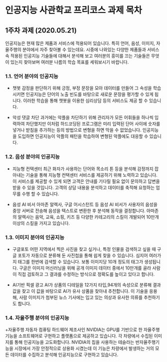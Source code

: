 # 인공지능 사관학교 프리코스 과제 목차

## 1주차 과제 (2020.05.21)

인공지능은 현재 많은 제품과 서비스에 적용되어 있습니다. 특히 언어, 음성, 이미지, 자율주행의 분야에서 자주 찾아볼 수 있는데요. 시중에 나와있는 다양한 제품들과 서비스 속 적용된 인공지능 기술들에 대해서 분석해 보고 여러분의 흥미를 끄는 기술들은 무엇이 있는지 찾아보며 여러분 나름의 학습 목표를 세워보시기 바랍니다.

### 1.1. 언어 분야의 인공지능
+ 챗봇
감정을 판단하기 위해 긍정, 부정 문장을 모아 데이터를 만들어 그 속성을 학습시키면 인공지능은 단어의 노출 빈도를 바탕으로 새로운 문장을 평가할 수 있게 됩니다. 이러한 학습을 통해 챗봇을 이용한 심리상담 등의 서비스도 제공 할 수 있습니다. 

+ 악성 댓글 차단
과거에는 악플을 차단하기 위해 관리자가 모든 어휘들을 하나씩 입력하여 차단했지만 이처럼 하드코딩된 프로그램은 미리 입력된 단어 사이에 숫자를 넣거나 받침을 추가하는 등의 방법으로 변형을 하면 막을 수 없었습니다. 인공지능을 도입하면 인공지능이 악플의 패턴을 학습하여 변형된 악플에도 대응할 수 있습니다.


### 1.2. 음성 분야의 인공지능
+ 지능형 컨택센터
최근 화자가 사용하는 단어와 목소리 톤 등을 분석해 감정까지 잡아내는 기술을 통해 지능형 컨택센터 서비스를 제공하기 위해 노력하고 있습니다. 이 서비스를 제공할 수 있게 되면 고객은 안내를 기다릴 필요 없이 문의하고 답변을 받을 수 있을 것입니다. 고객의 상담 내용을 분석하고 데이터를 축적해 요청하는 업무를 수행 할 수 있습니다. 

+ 음성 AI 비서
아마존 알렉사, 구글 어시스턴트 등 음성 AI 비서가 사용자의 음성을 중앙 서버로 전송해 음성을 텍스트로 변환한 후 분석해 동작을 결정합니다. 아마존의 알렉사는 음악, 교육, 쇼핑, 키즈 등 다양한 카테고리의 스킬이 개발되어 10만개 이상의 스킬을 가지고 있습니다. 

### 1.3. 이미지 분야의 인공지능
+ 구글포토
어떤 지역에서 찍은 사진을 찾고 싶거나, 특정 인물을 검색하고 싶을 때 구글 포토가 자동으로 분류해 둔 사진첩을 통해 쉽게 찾을 수 있습니다. 심지어 여러가지 태그를 한번에 검색할 수 있습니다. 보통 이미지당 10개 정도의 태그가 생성됩니다. 구글은 이미지 머신러닝을 위해 공개 이미지 데이터 중에서 10만개를 골라 사람이 직접 검토하고 그 결과를 수정하는 방식으로 정확도를 높이고 있다고 합니다.

+ AI기반 픽셀 광고
AI가 상품의 디테일을 12가지 타입,94개의 속성으로 분류해 결과값을 찾고 이 값을 바탕으로 AI가 유사 상품을 찾아내 추천합니다. 이 기술을 응용해, 사람 이미지가 첨부된 뉴스 기사에는 입고 있는 의상과 유사한 의류를 추천하기도 합니다.

### 1.4. 자율주행 분야의 인공지능
+자율주행 자동자
컴퓨팅 하드웨어 제조사인 NVIDIA는 GPU를 기반으로 한 자율주행 기능을 소프트웨어로 구현하고 플랫폼으로 제공하고 있습니다. 각 차량에서 수집된 이미지를 통해 인공지능을 고도화합니다. NVIDIA의 칩을 사용하는 테슬라는 반자율주행기능을 시장에서 가장 안정적으로 상용화 시켰는데 이 기능은 차량에서 발생하는 거의 모든 데이터를 수집하고 분석해 인공지능으로 구현하고 있습니다.
